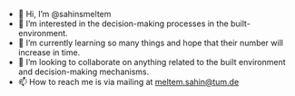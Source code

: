 - 👋 Hi, I’m @sahinsmeltem
- 👀 I’m interested in the decision-making processes in the built-environment.
- 🌱 I’m currently learning so many things and hope that their number will increase in time.
- 💞️ I’m looking to collaborate on anything related to the built environment and decision-making mechanisms.
- 📫 How to reach me is via mailing at meltem.sahin@tum.de

<!---
sahinsmeltem/sahinsmeltem is a ✨ special ✨ repository because its `README.md` (this file) appears on your GitHub profile.
You can click the Preview link to take a look at your changes.
--->
